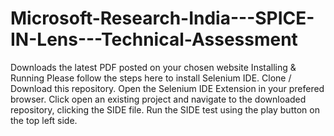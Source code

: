 # Microsoft-Research-India---SPICE-IN-Lens---Technical-Assessment

Downloads the latest PDF posted on your chosen website
Installing & Running
Please follow the steps here to install Selenium IDE.
Clone / Download this repository.
Open the Selenium IDE Extension in your prefered browser.
Click open an existing project and navigate to the downloaded repository, clicking the SIDE file.
Run the SIDE test using the play button on the top left side.
